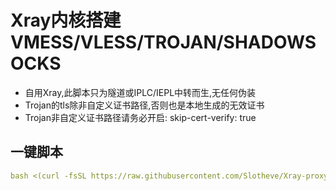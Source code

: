 # Xray内核搭建VMESS/VLESS/TROJAN/SHADOWSOCKS

- 自用Xray,此脚本只为隧道或IPLC/IEPL中转而生,无任何伪装
- Trojan的tls除非自定义证书路径,否则也是本地生成的无效证书
- Trojan非自定义证书路径请务必开启: skip-cert-verify: true

## 一键脚本
```yaml
bash <(curl -fsSL https://raw.githubusercontent.com/Slotheve/Xray-proxy/main/xray.sh)
```
